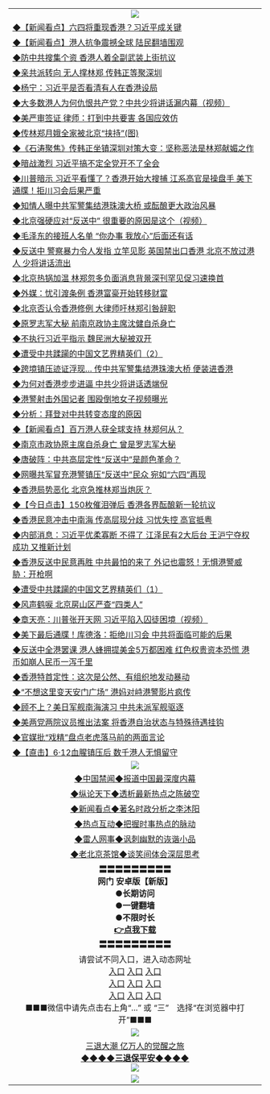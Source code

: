 <table>
  <tr>
    <td align=center><img src="https://github.com/gyhhx/image-upload/blob/master/3.jpg" /></td>
  </tr>
  <tr>
<td align=left>
<a href="http://cusbnbdtzcctk.global.ssl.fastly.net/oo.aspx?name=c1043965&key=byrubgbzsydi&from=gy">◆【新闻看点】六四将重现香港？习近平成关键</a><br/>
</td>
   </tr>
<tr>
<td align=left>
<a href="https://cusbnbdtzcctk.global.ssl.fastly.net/oo.aspx?name=c1043966&key=byrubgbzsydi&from=gy">◆【新闻看点】港人抗争震撼全球 陆民翻墙围观</a><br/></td>
  </tr>
  <tr>
<td align=left>
<a href="https://cusbnbdtzcctk.global.ssl.fastly.net/oo.aspx?name=c1043877&key=byrubgbzsydi&from=gy">◆防中共搜集个资 香港人着全副武装上街抗议</a><br/></td>
 </tr>
  <tr>
<td align=left>
<a href="http://cusbnbdtzcctk.global.ssl.fastly.net/oo.aspx?name=c1043994&key=byrubgbzsydi&from=gy">◆亲共派转向 无人撑林郑 传韩正等聚深圳</a><br/></td>
 </tr>
   <tr>
<td align=left>
<a href="http://cusbnbdtzcctk.global.ssl.fastly.net/oo.aspx?name=c1043988&key=byrubgbzsydi&from=gy">◆杨宁：习近平是否看清有人在香港设局</a><br/></td>
   </tr> 
  <tr>
<td align=left>
<a href="http://cusbnbdtzcctk.global.ssl.fastly.net/oo.aspx?name=c1043902&key=byrubgbzsydi&from=gy">◆大多数港人为何仇恨共产党？中共少将讲话漏内幕（视频）</a><br/></td>
  </tr> 
 <tr>
<td align=left>
<a href="http://cusbnbdtzcctk.global.ssl.fastly.net/oo.aspx?name=c1043971&key=byrubgbzsydi&from=gy">◆美严审签证 律师：打到中共要害 各国应效仿</a><br/>
</td>
   </tr>
 <tr>
<td align=left>
<a href="http://cusbnbdtzcctk.global.ssl.fastly.net/oo.aspx?name=http://www.secretchina.com/news/gb/2019/06/15/897062.html&key=byrubgbzsydi&from=gy">◆传林郑月娥全家被北京“挟持”(图)</a><br/></td>
  </tr>
  <tr>
<td align=left>
<a href="http://cusbnbdtzcctk.global.ssl.fastly.net/oo.aspx?name=c816850_159_2&key=byrubgbzsydi&from=gy">◆《石涛聚焦》传韩正坐镇深圳对策大变：坚称恶法是林郑献媚之作</a><br/></td>
 </tr>
   <tr>
<td align=left>
<a href="http://cusbnbdtzcctk.global.ssl.fastly.net/oo.aspx?name=http://www.secretchina.com/news/gb/2019/06/13/896790.html&key=byrubgbzsydi&from=gy">◆暗战激烈 习近平搞不定全党开不了全会</a><br/>
</td>
   </tr>
 <tr>
<td align=left>
<a href="http://cusbnbdtzcctk.global.ssl.fastly.net/oo.aspx?name=c1043930&key=byrubgbzsydi&from=gy">◆川普暗示 习近平看懂了？香港开始大搜捕 江系高官是操盘手 美下通牒！拒川习会后果严重</a><br/></td>
  </tr>
  <tr>
<td align=left>
<a href="http://cusbnbdtzcctk.global.ssl.fastly.net/oo.aspx?name=c1043914&key=byrubgbzsydi&from=gy">◆知情人曝中共军警集结港珠澳大桥 或酝酿更大政治风暴</a><br/></td>
 </tr>
  <tr>
<td align=left>
<a href="http://cusbnbdtzcctk.global.ssl.fastly.net/oo.aspx?name=c1043866&key=byrubgbzsydi&from=gy">◆北京强硬应对“反送中” 很重要的原因是这个（视频）</a><br/></td>
 </tr>
   <tr>
<td align=left>
<a href="http://cusbnbdtzcctk.global.ssl.fastly.net/oo.aspx?name=c1043993&key=byrubgbzsydi&from=gy">◆毛泽东的接班人名单 “你办事 我放心”后面还有话</a><br/></td>
   </tr> 
  <tr>
<td align=left>
<a href="http://cusbnbdtzcctk.global.ssl.fastly.net/oo.aspx?name=c1043932&key=byrubgbzsydi&from=gy">◆反送中 警察暴力令人发指 立竿见影 英国禁出口香港 北京不放过港人 少将讲话流出</a><br/></td>
  </tr> 
 <tr>
<td align=left>
<a href="http://cusbnbdtzcctk.global.ssl.fastly.net/oo.aspx?name=c1043959&key=byrubgbzsydi&from=gy">◆北京热锅加温 林郑忽多负面消息背景深刊罕见促习速换首</a><br/>
</td>
   </tr>
 <tr>
<td align=left>
<a href="http://cusbnbdtzcctk.global.ssl.fastly.net/oo.aspx?name=c1043973&key=byrubgbzsydi&from=gy">◆外媒：忧引渡条例 香港富豪开始转移财富</a><br/>
</td>
   </tr>
 <tr>
<td align=left>
<a href="http://cusbnbdtzcctk.global.ssl.fastly.net/oo.aspx?name=c1043972&key=byrubgbzsydi&from=gy">◆北京否认令香港修例 大律师吁林郑引咎辞职</a><br/></td>
  </tr>
  <tr>
<td align=left>
<a href="http://cusbnbdtzcctk.global.ssl.fastly.net/oo.aspx?name=c1043881&key=byrubgbzsydi&from=gy">◆原罗志军大秘 前南京政协主席沈健自杀身亡</a><br/></td>
 </tr>
   <tr>
<td align=left>
<a href="http://cusbnbdtzcctk.global.ssl.fastly.net/oo.aspx?name=c1043946&key=byrubgbzsydi&from=gy">◆不执行习近平指示 魏民洲大秘被双开</a><br/>
</td>
   </tr>
 <tr>
<td align=left>
<a href="http://cusbnbdtzcctk.global.ssl.fastly.net/oo.aspx?name=c1043999&key=byrubgbzsydi&from=gy">◆遭受中共蹂躏的中国文艺界精英们（2）</a><br/>
</td>
   </tr>
<tr>
<td align=left>
<a href="https://cusbnbdtzcctk.global.ssl.fastly.net/oo.aspx?name=c1044011&key=byrubgbzsydi&from=gy">◆跨境镇压迹证浮现… 传中共军警集结港珠澳大桥 便装进香港</a><br/>
</td>       
</tr> 
  <tr>
<td align=left>
<a href="http://cusbnbdtzcctk.global.ssl.fastly.net/oo.aspx?name=c1043750&key=byrubgbzsydi&from=gy">◆为何对香港步步进逼 中共少将讲话透端倪</a><br/>
</td>
   </tr>
<tr>
<td align=left>
<a href="https://cusbnbdtzcctk.global.ssl.fastly.net/oo.aspx?name=http://www.epochtimes.com/gb/19/6/13/n11320802.htm&key=byrubgbzsydi&from=gy">◆港警射击外国记者 围殴倒地女子视频曝光</a><br/></td>
  </tr>
  <tr>
<td align=left>
<a href="https://cusbnbdtzcctk.global.ssl.fastly.net/oo.aspx?name=c1043630&key=byrubgbzsydi&from=gy">◆分析：拜登对中共转变态度的原因</a><br/></td>
 </tr>
  <tr>
<td align=left>
<a href="http://cusbnbdtzcctk.global.ssl.fastly.net/oo.aspx?name=c1043752&key=byrubgbzsydi&from=gy">◆【新闻看点】百万港人获全球支持 林郑何从？</a><br/></td>
 </tr>
   <tr>
<td align=left>
<a href="http://cusbnbdtzcctk.global.ssl.fastly.net/oo.aspx?name=c1043753&key=byrubgbzsydi&from=gy">◆南京市政协原主席自杀身亡 曾是罗志军大秘</a><br/></td>
   </tr> 
  <tr>
<td align=left>
<a href="http://cusbnbdtzcctk.global.ssl.fastly.net/oo.aspx?name=c1043696&key=byrubgbzsydi&from=gy">◆唐破阵：中共高层定性“反送中”是颜色革命？</a><br/></td>
  </tr> 
 <tr>
<td align=left>
<a href="http://cusbnbdtzcctk.global.ssl.fastly.net/oo.aspx?name=http://www.soundofhope.org/gb/2019/06/13/n2956246.html&key=byrubgbzsydi&from=gy">◆网曝共军冒充港警镇压“反送中”民众 宛如“六四”再现</a><br/>
</td>
   </tr>
 <tr>
<td align=left>
<a href="http://cusbnbdtzcctk.global.ssl.fastly.net/oo.aspx?name=https://www.ntdtv.com/gb/2019/06/14/a102600504.html&key=byrubgbzsydi&from=gy">◆香港局势恶化 北京急推林郑当炮灰？</a><br/></td>
  </tr>
  <tr>
<td align=left>
<a href="http://cusbnbdtzcctk.global.ssl.fastly.net/oo.aspx?name=https://www.ntdtv.com/gb/2019/06/13/a102600255.html&key=byrubgbzsydi&from=gy">◆【今日点击】150枚催泪弹后 香港各界酝酿新一轮抗议</a><br/></td>
 </tr>
   <tr>
<td align=left>
<a href="http://cusbnbdtzcctk.global.ssl.fastly.net/oo.aspx?name=c1043548&key=byrubgbzsydi&from=gy">◆香港民意冲击中南海 传高层现分歧 习忧失控 高官抵粤</a><br/>
</td>
   </tr>
 <tr>
<td align=left>
<a href="http://cusbnbdtzcctk.global.ssl.fastly.net/oo.aspx?name=c1043645&key=byrubgbzsydi&from=gy">◆内部消息：习近平优柔寡断 不得了 江泽民有2大后台 王沪宁夺权成功 又推新计划</a><br/></td>
  </tr>
  <tr>
<td align=left>
<a href="http://cusbnbdtzcctk.global.ssl.fastly.net/oo.aspx?name=c1043692&key=byrubgbzsydi&from=gy">◆香港反送中民意再胜 中共最怕的来了 外记也震怒！无惧港警威胁：开枪啊</a><br/></td>
 </tr>
  <tr>
<td align=left>
<a href="http://cusbnbdtzcctk.global.ssl.fastly.net/oo.aspx?name=c1043689&key=byrubgbzsydi&from=gy">◆遭受中共蹂躏的中国文艺界精英们（1）</a><br/></td>
 </tr>
   <tr>
<td align=left>
<a href="http://cusbnbdtzcctk.global.ssl.fastly.net/oo.aspx?name=c1043603&key=byrubgbzsydi&from=gy">◆风声鹤唳 北京房山区严查“四类人”</a><br/></td>
   </tr> 
  <tr>
<td align=left>
<a href="http://cusbnbdtzcctk.global.ssl.fastly.net/oo.aspx?name=c1043633&key=byrubgbzsydi&from=gy">◆章天亮：川普张开天网 习近平陷入囚徒困境（视频）</a><br/></td>
  </tr> 
 <tr>
<td align=left>
<a href="http://cusbnbdtzcctk.global.ssl.fastly.net/oo.aspx?name=c1043778&key=byrubgbzsydi&from=gy">◆美下最后通牒！库德洛：拒绝川习会 中共将面临可能的后果</a><br/>
</td>
   </tr>
 <tr>
<td align=left>
<a href="http://cusbnbdtzcctk.global.ssl.fastly.net/oo.aspx?name=c1043776&key=byrubgbzsydi&from=gy">◆反送中全港罢课 港人蜂拥提美金5万都困难 红色权贵资本恐慌 港币如崩人民币一泻千里</a><br/>
</td>
   </tr>
 <tr>
<td align=left>
<a href="http://cusbnbdtzcctk.global.ssl.fastly.net/oo.aspx?name=c1043688&key=byrubgbzsydi&from=gy">◆香港特首定性：这次是公然、有组织地发动暴动</a><br/></td>
  </tr>
  <tr>
<td align=left>
<a href="http://cusbnbdtzcctk.global.ssl.fastly.net/oo.aspx?name=c1043685&key=byrubgbzsydi&from=gy">◆“不想这里变天安门广场” 港妈对峙港警影片疯传</a><br/></td>
 </tr>
   <tr>
<td align=left>
<a href="http://cusbnbdtzcctk.global.ssl.fastly.net/oo.aspx?name=c1043687&key=byrubgbzsydi&from=gy">◆顾不上？美日军舰南海演习 中共未派军舰驱逐</a><br/>
</td>
   </tr>
 <tr>
<td align=left>
<a href="http://cusbnbdtzcctk.global.ssl.fastly.net/oo.aspx?name=c1043741&key=byrubgbzsydi&from=gy">◆美两党两院议员推出法案 将香港自治状态与特殊待遇挂钩</a><br/>
</td>
   </tr>
<tr>
<td align=left>
<a href="https://cusbnbdtzcctk.global.ssl.fastly.net/oo.aspx?name=c1043746&key=byrubgbzsydi&from=gy">◆官媒批“戏精”盘点老虎落马前的两面言论</a><br/>
</td>       
</tr> 
  <tr>
<td align=left>
<a href="http://cusbnbdtzcctk.global.ssl.fastly.net/oo.aspx?name=c1043484&key=byrubgbzsydi&from=gy">◆【直击】6‧12血腥镇压后 数千港人无惧留守</a><br/>
</td>
   </tr>
  <tr>
    <td align=center><img src="https://github.com/gyhhx/image-upload/blob/master/2.jpg" /></td>
  </tr>
  <tr>
  <td align=center>
<a href="http://ctbtfdoocixoa.global.ssl.fastly.net/oo.aspx?name=c816860&key=ofejcfaxcltk&from=gy&tag=99733110">◆中国禁闻◆报道中国最深度内幕</a><br/>
   </tr>
  <tr>
     <td align=center>
<a href="http://ctbtfdoocixoa.global.ssl.fastly.net/oo.aspx?name=c816855&key=ofejcfaxcltk&from=gy&tag=997110">◆纵论天下◆透析最新热点之陈破空</a><br/>
   </tr>
   <tr>
      <td align=center>
<a href="http://ctbtfdoocixoa.global.ssl.fastly.net/oo.aspx?name=c838308&key=ofejcfaxcltk&from=gy&tag=9973110">◆新闻看点◆著名时政分析之李沐阳</a><br/>
   </tr>
   <tr>
     <td align=center>
<a href="http://ctbtfdoocixoa.global.ssl.fastly.net/oo.aspx?name=c816852&key=ofejcfaxcltk&from=gy&tag=9733110">◆热点互动◆把握时事热点的脉动</a><br/>
   </tr>
   <tr>
      <td align=center>
<a href="http://ctbtfdoocixoa.global.ssl.fastly.net/oo.aspx?name=c816694&key=ofejcfaxcltk&from=gy&tag=93310">◆雷人网事◆讽刺幽默的诙谐小品</a><br/>
   </tr>
   <tr>
    <td align=center>
<a href="http://ctbtfdoocixoa.global.ssl.fastly.net/oo.aspx?name=c816650&key=ofejcfaxcltk&from=gy&tag=9973110">◆老北京茶馆◆谈笑间体会深层思考</a><br/>
   </tr>
   <tr>
    <td align=center>
 <b>〓〓〓〓〓〓〓〓〓<br/>网门 安卓版【新版】<br/> ●长期访问<br/> ●一键翻墙<br/>  ●不限时长<br/> 
 <a href="https://share.weiyun.com/55gXO14">👉<b>点我下载</a><br/>〓〓〓〓〓〓〓〓〓<br/>
    </td>
    </tr>
   <tr>
    <td align=center>请尝试不同入口，进入动态网址<br/>
      <a href="https://s3.us-east-2.amazonaws.com/ogateo/show.htm">入口</a>
      <a href="https://s3.ca-central-1.amazonaws.com/ogatec/show.htm">入口</a>
      <a href="https://s3.ap-southeast-2.amazonaws.com/ogatey/show.htm">入口</a><br/>
      <a href="https://s3.ap-northeast-2.amazonaws.com/ogates/show.htm">入口</a>
      <a href="https://s3.eu-central-1.amazonaws.com/ogatef/show.htm">入口</a>
      <a href="https://s3.ap-south-1.amazonaws.com/ogatem/show.htm">入口</a><br/>
      <a href="https://s3-us-west-1.amazonaws.com/ogaten/show.htm">入口</a>
      <a href="https://s3.eu-west-2.amazonaws.com/ogatel/show.htm">入口</a>
      <a href="https://s3.ap-northeast-1.amazonaws.com/ogatet/show.htm">入口</a><br/>
      ■■■微信中请先点击右上角“...” 或 “三”　选择“在浏览器中打开”■■■<b><br/>
    </td>
  </tr>
  <tr>
    <td align=center><img src="https://github.com/gyhhx/image-upload/blob/master/3.jpg" /> </td>
</tr>
  <tr>  
  <td align=center>
  <a href="http://ctbtfdoocixoa.global.ssl.fastly.net/oo.aspx?name=c894205&key=ofejcfaxcltk&from=gy&tag=9973110">三退大潮 亿万人的觉醒之旅</a><br/>
      <a href="http://ctbtfdoocixoa.global.ssl.fastly.net/oo.aspx?name=ogQuit.aspx&key=ofejcfaxcltk&from=gy"><b>◆◆◆◆三退保平安◆◆◆◆<br/></a>
      <img src="https://github.com/gyhhx/image-upload/blob/master/3t.jpg" /><br/>
      </td>
  </tr>
   <tr>
    <td align=center><img src="https://raw.githubusercontent.com/oGate2/Up/master/oGate_640.jpg"/></td>
  </tr>
</table>


